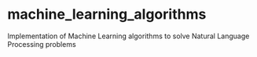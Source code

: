 # machine_learning_algorithms
Implementation of Machine Learning algorithms  to solve Natural Language Processing problems
